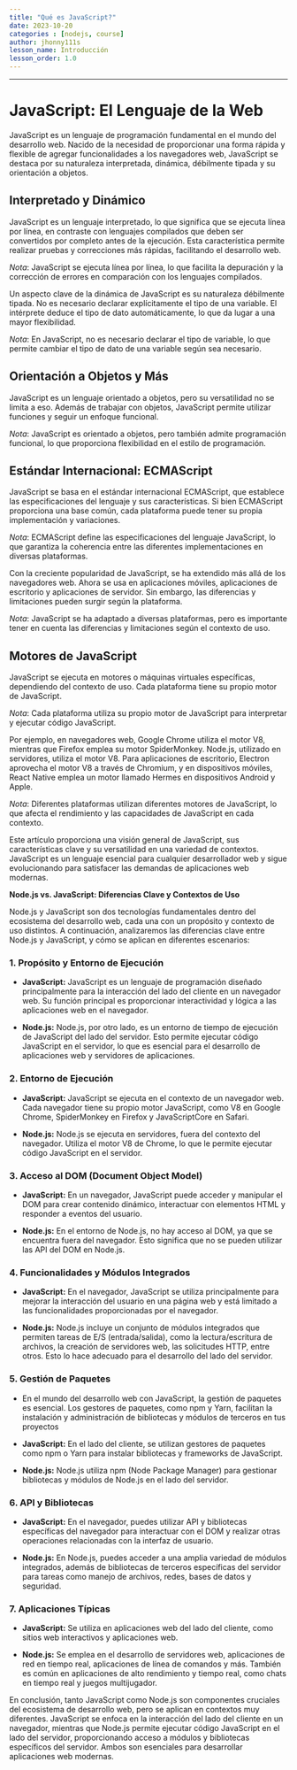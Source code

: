 ```yaml
---
title: "Qué es JavaScript?"
date: 2023-10-20
categories : [nodejs, course]
author: jhonny111s
lesson_name: Introducción
lesson_order: 1.0
---
```


--------------

# JavaScript: El Lenguaje de la Web

JavaScript es un lenguaje de programación fundamental en el mundo del desarrollo web. Nacido de la necesidad de proporcionar una forma rápida y flexible de agregar funcionalidades a los navegadores web, JavaScript se destaca por su naturaleza interpretada, dinámica, débilmente tipada y su orientación a objetos.

## Interpretado y Dinámico

JavaScript es un lenguaje interpretado, lo que significa que se ejecuta línea por línea, en contraste con lenguajes compilados que deben ser convertidos por completo antes de la ejecución. Esta característica permite realizar pruebas y correcciones más rápidas, facilitando el desarrollo web.

_Nota_: JavaScript se ejecuta línea por línea, lo que facilita la depuración y la corrección de errores en comparación con los lenguajes compilados.

Un aspecto clave de la dinámica de JavaScript es su naturaleza débilmente tipada. No es necesario declarar explícitamente el tipo de una variable. El intérprete deduce el tipo de dato automáticamente, lo que da lugar a una mayor flexibilidad.

_Nota_: En JavaScript, no es necesario declarar el tipo de variable, lo que permite cambiar el tipo de dato de una variable según sea necesario.

## Orientación a Objetos y Más

JavaScript es un lenguaje orientado a objetos, pero su versatilidad no se limita a eso. Además de trabajar con objetos, JavaScript permite utilizar funciones y seguir un enfoque funcional.

_Nota_: JavaScript es orientado a objetos, pero también admite programación funcional, lo que proporciona flexibilidad en el estilo de programación.

## Estándar Internacional: ECMAScript

JavaScript se basa en el estándar internacional ECMAScript, que establece las especificaciones del lenguaje y sus características. Si bien ECMAScript proporciona una base común, cada plataforma puede tener su propia implementación y variaciones.

_Nota_: ECMAScript define las especificaciones del lenguaje JavaScript, lo que garantiza la coherencia entre las diferentes implementaciones en diversas plataformas.

Con la creciente popularidad de JavaScript, se ha extendido más allá de los navegadores web. Ahora se usa en aplicaciones móviles, aplicaciones de escritorio y aplicaciones de servidor. Sin embargo, las diferencias y limitaciones pueden surgir según la plataforma.

_Nota_: JavaScript se ha adaptado a diversas plataformas, pero es importante tener en cuenta las diferencias y limitaciones según el contexto de uso.

## Motores de JavaScript

JavaScript se ejecuta en motores o máquinas virtuales específicas, dependiendo del contexto de uso. Cada plataforma tiene su propio motor de JavaScript.

_Nota_: Cada plataforma utiliza su propio motor de JavaScript para interpretar y ejecutar código JavaScript.

Por ejemplo, en navegadores web, Google Chrome utiliza el motor V8, mientras que Firefox emplea su motor SpiderMonkey. Node.js, utilizado en servidores, utiliza el motor V8. Para aplicaciones de escritorio, Electron aprovecha el motor V8 a través de Chromium, y en dispositivos móviles, React Native emplea un motor llamado Hermes en dispositivos Android y Apple.

_Nota_: Diferentes plataformas utilizan diferentes motores de JavaScript, lo que afecta el rendimiento y las capacidades de JavaScript en cada contexto.

Este artículo proporciona una visión general de JavaScript, sus características clave y su versatilidad en una variedad de contextos. JavaScript es un lenguaje esencial para cualquier desarrollador web y sigue evolucionando para satisfacer las demandas de aplicaciones web modernas.

**Node.js vs. JavaScript: Diferencias Clave y Contextos de Uso**

Node.js y JavaScript son dos tecnologías fundamentales dentro del ecosistema del desarrollo web, cada una con un propósito y contexto de uso distintos. A continuación, analizaremos las diferencias clave entre Node.js y JavaScript, y cómo se aplican en diferentes escenarios:

### **1. Propósito y Entorno de Ejecución**

- **JavaScript:** JavaScript es un lenguaje de programación diseñado principalmente para la interacción del lado del cliente en un navegador web. Su función principal es proporcionar interactividad y lógica a las aplicaciones web en el navegador.

- **Node.js:** Node.js, por otro lado, es un entorno de tiempo de ejecución de JavaScript del lado del servidor. Esto permite ejecutar código JavaScript en el servidor, lo que es esencial para el desarrollo de aplicaciones web y servidores de aplicaciones.

### **2. Entorno de Ejecución**

- **JavaScript:** JavaScript se ejecuta en el contexto de un navegador web. Cada navegador tiene su propio motor JavaScript, como V8 en Google Chrome, SpiderMonkey en Firefox y JavaScriptCore en Safari.

- **Node.js:** Node.js se ejecuta en servidores, fuera del contexto del navegador. Utiliza el motor V8 de Chrome, lo que le permite ejecutar código JavaScript en el servidor.

### **3. Acceso al DOM (Document Object Model)**

- **JavaScript:** En un navegador, JavaScript puede acceder y manipular el DOM para crear contenido dinámico, interactuar con elementos HTML y responder a eventos del usuario.

- **Node.js:** En el entorno de Node.js, no hay acceso al DOM, ya que se encuentra fuera del navegador. Esto significa que no se pueden utilizar las API del DOM en Node.js.

### **4. Funcionalidades y Módulos Integrados**

- **JavaScript:** En el navegador, JavaScript se utiliza principalmente para mejorar la interacción del usuario en una página web y está limitado a las funcionalidades proporcionadas por el navegador.

- **Node.js:** Node.js incluye un conjunto de módulos integrados que permiten tareas de E/S (entrada/salida), como la lectura/escritura de archivos, la creación de servidores web, las solicitudes HTTP, entre otros. Esto lo hace adecuado para el desarrollo del lado del servidor.

### **5. Gestión de Paquetes**

- En el mundo del desarrollo web con JavaScript, la gestión de paquetes es esencial. Los gestores de paquetes, como npm y Yarn, facilitan la instalación y administración de bibliotecas y módulos de terceros en tus proyectos

- **JavaScript:** En el lado del cliente, se utilizan gestores de paquetes como npm o Yarn para instalar bibliotecas y frameworks de JavaScript.

- **Node.js:** Node.js utiliza npm (Node Package Manager) para gestionar bibliotecas y módulos de Node.js en el lado del servidor.

### **6. API y Bibliotecas**

- **JavaScript:** En el navegador, puedes utilizar API y bibliotecas específicas del navegador para interactuar con el DOM y realizar otras operaciones relacionadas con la interfaz de usuario.

- **Node.js:** En Node.js, puedes acceder a una amplia variedad de módulos integrados, además de bibliotecas de terceros específicas del servidor para tareas como manejo de archivos, redes, bases de datos y seguridad.

### **7. Aplicaciones Típicas**

- **JavaScript:** Se utiliza en aplicaciones web del lado del cliente, como sitios web interactivos y aplicaciones web.

- **Node.js:** Se emplea en el desarrollo de servidores web, aplicaciones de red en tiempo real, aplicaciones de línea de comandos y más. También es común en aplicaciones de alto rendimiento y tiempo real, como chats en tiempo real y juegos multijugador.

En conclusión, tanto JavaScript como Node.js son componentes cruciales del ecosistema de desarrollo web, pero se aplican en contextos muy diferentes. JavaScript se enfoca en la interacción del lado del cliente en un navegador, mientras que Node.js permite ejecutar código JavaScript en el lado del servidor, proporcionando acceso a módulos y bibliotecas específicos del servidor. Ambos son esenciales para desarrollar aplicaciones web modernas.